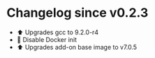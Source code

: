 # Changelog since v0.2.3
- :arrow_up: Upgrades gcc to 9.2.0-r4 
- :hammer: Disable Docker init 
- :arrow_up: Upgrades add-on base image to v7.0.5 

